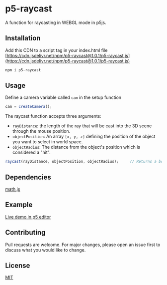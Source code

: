 # p5-raycast

A function for raycasting in WEBGL mode in p5js.

## Installation

Add this CDN to a script tag in your index.html file [https://cdn.jsdelivr.net/npm/p5-raycast@1.0.1/p5-raycast.js](https://cdn.jsdelivr.net/npm/p5-raycast@1.0.1/p5-raycast.js)

```bash
npm i p5-raycast
```

## Usage


Define a camera variable called `cam` in the setup function
```javascript
cam = createCamera();
```

The raycast function accepts three arguments:
- `rayDistance`: the length of the ray that will be cast into the 3D scene through the mouse position.
- `objectPosition`: An array `[x, y, z]` defining the position of the object you want to select in world space.
- `objectRadius`: The distance from the object's position which is considered a "hit".
```javascript
raycast(rayDistance, objectPosition, objectRadius);     // Returns a boolean
```
## Dependencies

[math.js](https://cdnjs.com/libraries/mathjs)

## Example
[Live demo in p5 editor](https://editor.p5js.org/rjgilmour/sketches/tjJRQOpeN)

## Contributing

Pull requests are welcome. For major changes, please open an issue first
to discuss what you would like to change.

## License

[MIT](https://choosealicense.com/licenses/mit/)

